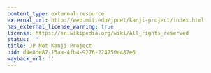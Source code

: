 ```yaml
---
content_type: external-resource
external_url: http://web.mit.edu/jpnet/kanji-project/index.html
has_external_license_warning: true
license: https://en.wikipedia.org/wiki/All_rights_reserved
status: ''
title: JP Net Kanji Project
uid: d4e8de87-15aa-4fb4-9276-224750e487e6
wayback_url: ''
---
```

